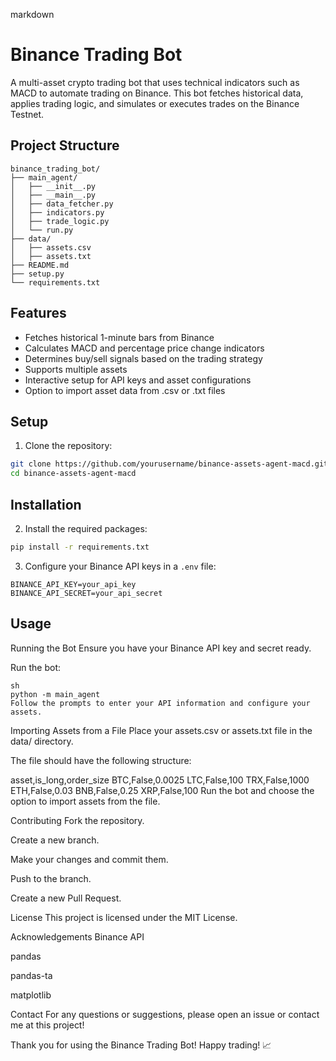 markdown

# Binance Trading Bot

A multi-asset crypto trading bot that uses technical indicators such as MACD to automate trading on Binance. This bot fetches historical data, applies trading logic, and simulates or executes trades on the Binance Testnet.

## Project Structure
```
binance_trading_bot/
├── main_agent/
│   ├── __init__.py
│   ├── __main__.py
│   ├── data_fetcher.py
│   ├── indicators.py
│   ├── trade_logic.py
│   └── run.py
├── data/
│   ├── assets.csv
│   ├── assets.txt
├── README.md
├── setup.py
└── requirements.txt
```

## Features

- Fetches historical 1-minute bars from Binance
- Calculates MACD and percentage price change indicators
- Determines buy/sell signals based on the trading strategy
- Supports multiple assets
- Interactive setup for API keys and asset configurations
- Option to import asset data from .csv or .txt files


## Setup
1. Clone the repository:
```sh
git clone https://github.com/yourusername/binance-assets-agent-macd.git
cd binance-assets-agent-macd
```
## Installation
2. Install the required packages:
```sh
pip install -r requirements.txt
```

3. Configure your Binance API keys in a `.env` file:
```
BINANCE_API_KEY=your_api_key
BINANCE_API_SECRET=your_api_secret
```

## Usage
Running the Bot
Ensure you have your Binance API key and secret ready.

Run the bot:
```
sh
python -m main_agent
Follow the prompts to enter your API information and configure your assets.
```
Importing Assets from a File
Place your assets.csv or assets.txt file in the data/ directory.

The file should have the following structure:

asset,is_long,order_size
BTC,False,0.0025
LTC,False,100
TRX,False,1000
ETH,False,0.03
BNB,False,0.25
XRP,False,100
Run the bot and choose the option to import assets from the file.

Contributing
Fork the repository.

Create a new branch.

Make your changes and commit them.

Push to the branch.

Create a new Pull Request.

License
This project is licensed under the MIT License.

Acknowledgements
Binance API

pandas

pandas-ta

matplotlib

Contact
For any questions or suggestions, please open an issue or contact me at this project!

Thank you for using the Binance Trading Bot! Happy trading! 📈
